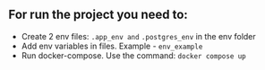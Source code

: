 ## For run the project you need to:
- Create 2 env files: `.app_env and` `.postgres_env` in the env folder
- Add env variables in files. Example - `env_example`
- Run docker-compose. Use the command: `docker compose up`
